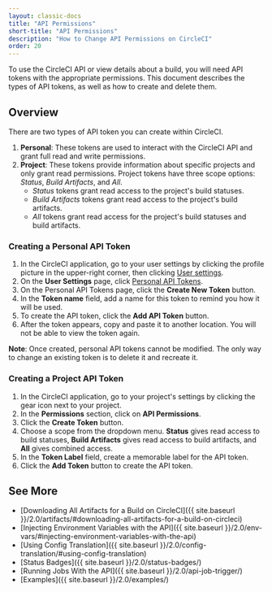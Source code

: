 ```yaml
---
layout: classic-docs
title: "API Permissions"
short-title: "API Permissions"
description: "How to Change API Permissions on CircleCI"
order: 20
---
```


To use the CircleCI API
or view details about a build,
you will need API tokens with the appropriate permissions.
This document describes the types of API tokens,
as well as how to create and delete them.

## Overview

There are two types of API token
you can create within CircleCI.

  1. **Personal**:
  These tokens are used to interact with the CircleCI API
  and grant full read and write permissions.
  2. **Project**:
  These tokens provide information about specific projects
  and only grant read permissions.
  Project tokens have three scope options: _Status_, _Build Artifacts_, and _All_.
      - _Status_ tokens grant read access to the project's build statuses.
      - _Build Artifacts_ tokens grant read access to the project's build artifacts.
      - _All_ tokens grant read access for the project's build statuses and build artifacts.

### Creating a Personal API Token

  1. In the CircleCI application,
  go to your user settings
  by clicking the profile picture in the upper-right corner,
  then clicking [User settings](https://circleci.com/account).
  2. On the **User Settings** page,
  click [Personal API Tokens](https://circleci.com/account/api).
  3. On the Personal API Tokens page,
  click the **Create New Token** button.
  4. In the **Token name** field,
  add a name for this token
  to remind you
  how it will be used.
  5. To create the API token,
  click the **Add API Token** button.
  6. After the token appears,
  copy and paste it to another location.
  You will not be able to view the token again.

**Note**:
Once created,
personal API tokens cannot be modified.
The only way to change an existing token
is to delete it and recreate it.

### Creating a Project API Token

  1. In the CircleCI application,
  go to your project's settings
  by clicking the gear icon next to your project.
  2. In the **Permissions** section,
  click on **API Permissions**.
  3. Click the **Create Token** button.
  4. Choose a scope from the dropdown menu.
  **Status** gives read access to build statuses,
  **Build Artifacts** gives read access to build artifacts,
  and **All** gives combined access.
  5. In the **Token Label** field,
  create a memorable label for the API token.
  6. Click the **Add Token** button
  to create the API token.

## See More

- [Downloading All Artifacts for a Build on CircleCI]({{ site.baseurl }}/2.0/artifacts/#downloading-all-artifacts-for-a-build-on-circleci)
- [Injecting Environment Variables with the API]({{ site.baseurl }}/2.0/env-vars/#injecting-environment-variables-with-the-api)
- [Using Config Translation]({{ site.baseurl }}/2.0/config-translation/#using-config-translation)
- [Status Badges]({{ site.baseurl }}/2.0/status-badges/)
- [Running Jobs With the API]({{ site.baseurl }}/2.0/api-job-trigger/)
- [Examples]({{ site.baseurl }}/2.0/examples/)
